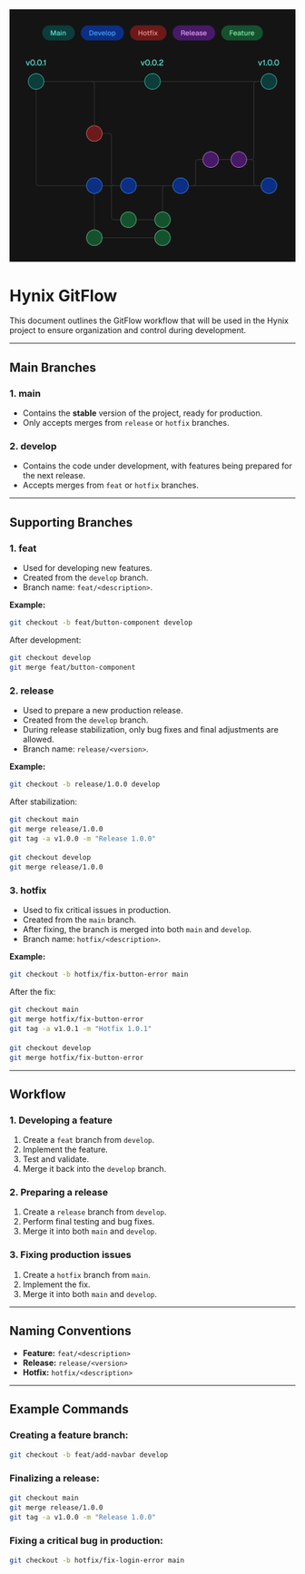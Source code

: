 <div align="center">
  <img src="./.github/media/gitflow.jpg"/>
</div>

# Hynix GitFlow

This document outlines the GitFlow workflow that will be used in the Hynix
project to ensure organization and control during development.

---

## **Main Branches**

### 1. **main**

- Contains the **stable** version of the project, ready for production.
- Only accepts merges from `release` or `hotfix` branches.

### 2. **develop**

- Contains the code under development, with features being prepared for the next
  release.
- Accepts merges from `feat` or `hotfix` branches.

---

## **Supporting Branches**

### 1. **feat**

- Used for developing new features.
- Created from the `develop` branch.
- Branch name: `feat/<description>`.

**Example:**

```bash
git checkout -b feat/button-component develop
```

After development:

```bash
git checkout develop
git merge feat/button-component
```

### 2. **release**

- Used to prepare a new production release.
- Created from the `develop` branch.
- During release stabilization, only bug fixes and final adjustments are
  allowed.
- Branch name: `release/<version>`.

**Example:**

```bash
git checkout -b release/1.0.0 develop
```

After stabilization:

```bash
git checkout main
git merge release/1.0.0
git tag -a v1.0.0 -m "Release 1.0.0"

git checkout develop
git merge release/1.0.0
```

### 3. **hotfix**

- Used to fix critical issues in production.
- Created from the `main` branch.
- After fixing, the branch is merged into both `main` and `develop`.
- Branch name: `hotfix/<description>`.

**Example:**

```bash
git checkout -b hotfix/fix-button-error main
```

After the fix:

```bash
git checkout main
git merge hotfix/fix-button-error
git tag -a v1.0.1 -m "Hotfix 1.0.1"

git checkout develop
git merge hotfix/fix-button-error
```

---

## **Workflow**

### 1. Developing a feature

1. Create a `feat` branch from `develop`.
2. Implement the feature.
3. Test and validate.
4. Merge it back into the `develop` branch.

### 2. Preparing a release

1. Create a `release` branch from `develop`.
2. Perform final testing and bug fixes.
3. Merge it into both `main` and `develop`.

### 3. Fixing production issues

1. Create a `hotfix` branch from `main`.
2. Implement the fix.
3. Merge it into both `main` and `develop`.

---

## **Naming Conventions**

- **Feature:** `feat/<description>`
- **Release:** `release/<version>`
- **Hotfix:** `hotfix/<description>`

---

## **Example Commands**

### Creating a feature branch:

```bash
git checkout -b feat/add-navbar develop
```

### Finalizing a release:

```bash
git checkout main
git merge release/1.0.0
git tag -a v1.0.0 -m "Release 1.0.0"
```

### Fixing a critical bug in production:

```bash
git checkout -b hotfix/fix-login-error main
```
